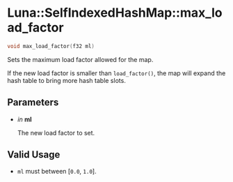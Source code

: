 # Luna::SelfIndexedHashMap::max_load_factor

```c++
void max_load_factor(f32 ml)
```

Sets the maximum load factor allowed for the map. 

If the new load factor is smaller than `load_factor()`, the map will expand the hash table to bring more hash table slots. 

## Parameters
* *in* **ml**

    The new load factor to set. 

## Valid Usage
* `ml` must between [`0.0`, `1.0`]. 

